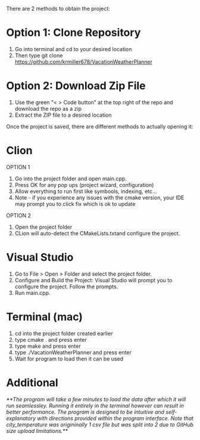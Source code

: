 There are 2 methods to obtain the project:

# Option 1: Clone Repository
1. Go into terminal and cd to your desired location
2. Then type git clone https://github.com/krmiller678/VacationWeatherPlanner

# Option 2: Download Zip File
1. Use the green "< > Code button" at the top right of the repo and download the repo as a zip
2. Extract the ZIP file to a desired location

Once the project is saved, there are different methods to actually opening it:

# Clion
OPTION 1
1. Go into the project folder and open main.cpp.
2. Press OK for any pop ups (project wizard, configuration)
3. Allow everything to run first like symbools, indexing, etc...
4. Note - if you experience any issues with the cmake version, your IDE may prompt you to click fix which is ok to update

OPTION 2
1. Open the project folder
2. CLion will auto-detect the CMakeLists.txtand configure the project.

# Visual Studio
1. Go to File > Open > Folder and select the project folder.
2. Configure and Build the Project: Visual Studio will prompt you to configure the project. Follow the prompts.
3. Run main.cpp.

# Terminal (mac)
1. cd into the project folder created earlier
2. type cmake . and press enter
3. type make and press enter
4. type ./VacationWeatherPlanner and press enter
5. Wait for program to load then it can be used

# Additional
_**The program will take a few minutes to load the data after which it will run seamlessley. Running it entirely 
in the terminal however can result in better performance. 
The program is designed to be intuitive and self-explanatory with directions provided within the program interface.
Note that city_temperature was origininally 1 csv file but was split into 2 due to GitHub size upload limitations._** 




